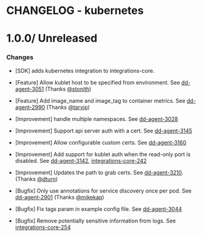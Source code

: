 # CHANGELOG - kubernetes

1.0.0/ Unreleased
==================

### Changes

* [SDK] adds kubernetes integration to integrations-core.

* [Feature] Allow kublet host to be specified from environment. See [dd-agent-3051](https://github.com/DataDog/dd-agent/issues/3051) (Thanks [@stonith][])
* [Feature] Add image_name and image_tag to container metrics. See [dd-agent-2990](https://github.com/DataDog/dd-agent/issues/2990) (Thanks [@tarvip][])

* [Improvement] handle multiple namespaces. See [dd-agent-3028](https://github.com/DataDog/dd-agent/issues/3028)
* [Improvement] Support api server auth with a cert. See [dd-agent-3145](https://github.com/DataDog/dd-agent/issues/3145)
* [Improvement] Allow configurable custom certs. See [dd-agent-3160](https://github.com/DataDog/dd-agent/issues/3160)
* [Improvement] Add support for kublet auth when the read-only port is disabled. See [dd-agent-3142](https://github.com/DataDog/dd-agent/issues/3142), [integrations-core-242](https://github.com/DataDog/integrations-core/pull/242)
* [Improvement] Updates the path to grab certs. See [dd-agent-3210](https://github.com/DataDog/dd-agent/issues/3210). (Thanks [@dturn][])

* [Bugfix] Only use annotations for service discovery once per pod. See [dd-agent-2901](https://github.com/DataDog/dd-agent/issues/2901) (Thanks [@mikekap][])
* [Bugfix] Fix tags param in example config file. See [dd-agent-3044](https://github.com/DataDog/dd-agent/issues/3044)
* [Bugfix] Remove potentially sensitive information from logs. See [integrations-core-254](https://github.com/DataDog/integrations-core/pull/254)


[@dturn]: https://github.com/dturn
[@mikekap]: https://github.com/mikekap
[@stonith]: https://github.com/stonith
[@tarvip]: https://github.com/tarvip
